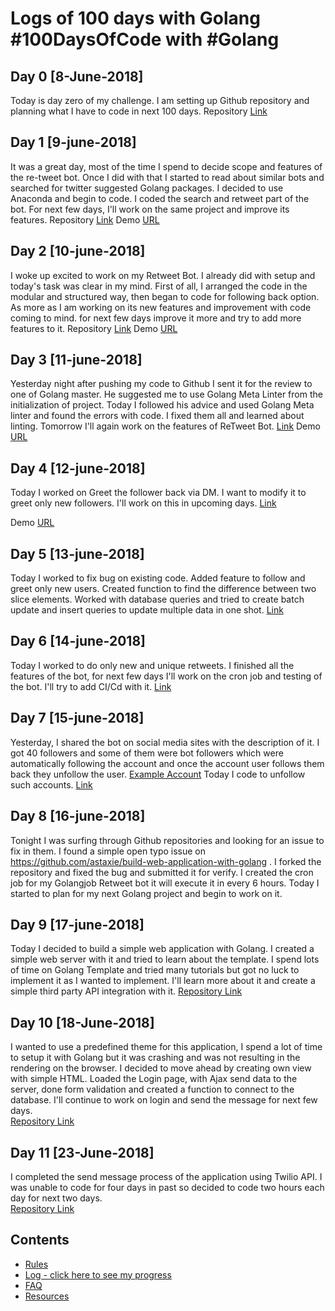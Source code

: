 # Logs of 100 days with Golang  #100DaysOfCode with #Golang

## Day 0 [8-June-2018]
Today is day zero of my challenge. I am setting up Github repository and planning what I have to code in next 100 days.
Repository [Link](https://github.com/bharatsewani1993/100daysofcode)

## Day 1 [9-june-2018]
It was a great day, most of the time I spend to decide scope and features of the re-tweet bot.  Once I did with that I started to read about similar bots and searched for twitter suggested Golang packages.  I decided to use Anaconda and begin to code.  I coded the search and retweet part of the bot. For next few days, I'll work on the same project and improve its features.
Repository [Link](https://github.com/bharatsewani1993/ReTweetBot)
Demo [URL](https://youtu.be/1GSKwWceUkQ)

## Day 2 [10-june-2018]
I woke up excited to work on my Retweet Bot. I already did with setup and today's task was clear in my mind. First of all, I arranged the code in the modular and structured way, then began to code for following back option.
As more as I am working on its new features and improvement with code coming to mind. for next few days improve it more and try to add more features to it.
Repository [Link](https://github.com/bharatsewani1993/ReTweetBot)
Demo [URL](https://goo.gl/EY7HBg)

## Day 3 [11-june-2018]
Yesterday night after pushing my code to Github I sent it for the review to one of Golang master. He suggested me to use Golang Meta Linter from the initialization of project.  Today I followed his advice and used Golang Meta linter and found the errors with code. I fixed them all and learned about linting. Tomorrow I'll again work on the features of ReTweet Bot.
[Link](https://github.com/bharatsewani1993/ReTweetBot)
Demo [URL](https://youtu.be/foqpBFhnIIA)

## Day 4 [12-june-2018]
Today I worked on Greet the follower back via DM. I want to modify it to greet only new followers. I'll work on this in upcoming days.
[Link](https://github.com/bharatsewani1993/ReTweetBot)

Demo [URL](https://youtu.be/75oQIAMaed4)

## Day 5 [13-june-2018]
Today I worked to fix bug on existing code.  Added feature to follow and greet only new users. Created function to find the difference between two slice elements. Worked with database queries and tried to create batch update and insert queries to update multiple data in one shot.
[Link](https://github.com/bharatsewani1993/ReTweetBot)


## Day 6 [14-june-2018]
Today I worked to do only new and unique retweets. I finished all the features of the bot, for next few days I'll work on the cron job and testing of the bot. I'll try to add CI/Cd with it.
[Link](https://goo.gl/fGerz7)

## Day 7 [15-june-2018]
Yesterday, I shared the bot on social media sites with the description of it.  I got 40 followers and some of them were bot followers which were automatically following the account and once the account user follows them back they unfollow the user. [Example Account](https://twitter.com/deadat0)  Today I code to unfollow such accounts. [Link](https://github.com/bharatsewani1993/ReTweetBot/commit/554b88d2f5a6c902b92afc600955a49125fec89c)

## Day 8 [16-june-2018]
Tonight I was surfing through Github repositories and looking for an issue to fix in them. I found a simple open typo issue on https://github.com/astaxie/build-web-application-with-golang . I forked the repository and fixed the bug and submitted it for verify. I created the cron job for my Golangjob Retweet bot it will execute it in every 6 hours.  Today I started to plan for my next Golang project and begin to work on it.

## Day 9 [17-june-2018]
Today I decided to build a simple web application with Golang. I created a simple web server with it and tried to learn about the template. I spend lots of time on Golang Template and tried many tutorials but got no luck to implement it as I wanted to implement. I'll learn more about it and create a simple third party API integration with it.
[Repository Link](https://github.com/bharatsewani1993/smsapplication)

## Day 10 [18-June-2018]
I wanted to use a predefined theme for this application, I spend a lot of time to setup it with Golang but it was crashing and was not resulting in the rendering on the browser.  I decided to move ahead by creating own view with simple HTML. Loaded the Login page, with Ajax send data to the server, done form validation and created a function to connect to the database. I'll continue to work on login and send the message for next few days.  
[Repository Link](https://github.com/bharatsewani1993/smsapplication/commit/dd87cac7af4505ba6b75d8b6a7a4d1f2251e3223)

## Day 11 [23-June-2018]
I completed the send message process of the application using Twilio API. I was unable to code for four days in past so decided to code two hours each day for next two days.  
[Repository Link](https://github.com/bharatsewani1993/smsapplication/commit/7d6c41f86ee98b5d8f233e4b6238e65f7055fa1b)

## Contents
  * [Rules](/Rules.md)
  * [Log - click here to see my progress](/Logfile.md)
  * [FAQ](/FAQ.md)
  * [Resources](/Resources.md)
